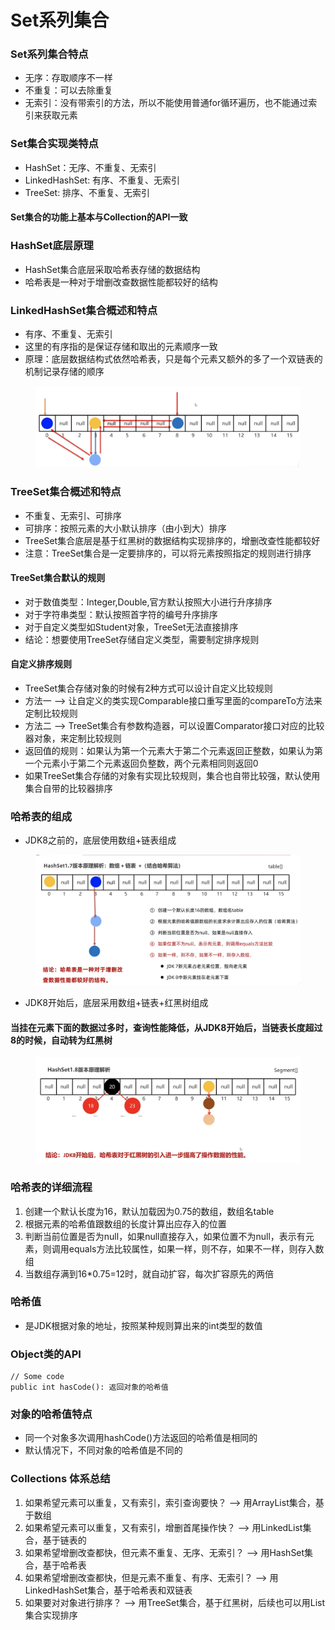 # Set系列集合

### Set系列集合特点

* 无序：存取顺序不一样
* 不重复：可以去除重复
* 无索引：没有带索引的方法，所以不能使用普通for循环遍历，也不能通过索引来获取元素

### Set集合实现类特点

* HashSet：无序、不重复、无索引
* LinkedHashSet: 有序、不重复、无索引
* TreeSet: 排序、不重复、无索引

#### Set集合的功能上基本与Collection的API一致

### HashSet底层原理

* HashSet集合底层采取哈希表存储的数据结构
* 哈希表是一种对于增删改查数据性能都较好的结构

### LinkedHashSet集合概述和特点

* 有序、不重复、无索引
* 这里的有序指的是保证存储和取出的元素顺序一致
* 原理：底层数据结构式依然哈希表，只是每个元素又额外的多了一个双链表的机制记录存储的顺序

<figure><img src="../.gitbook/assets/Screen Shot 2022-11-05 at 6.36.02 PM.png" alt=""><figcaption></figcaption></figure>

### TreeSet集合概述和特点

* 不重复、无索引、可排序
* 可排序：按照元素的大小默认排序（由小到大）排序
* TreeSet集合底层是基于红黑树的数据结构实现排序的，增删改查性能都较好
* 注意：TreeSet集合是一定要排序的，可以将元素按照指定的规则进行排序

#### TreeSet集合默认的规则

* 对于数值类型：Integer,Double,官方默认按照大小进行升序排序
* 对于字符串类型：默认按照首字符的编号升序排序
* 对于自定义类型如Student对象，TreeSet无法直接排序
* 结论：想要使用TreeSet存储自定义类型，需要制定排序规则

#### 自定义排序规则

* TreeSet集合存储对象的时候有2种方式可以设计自定义比较规则
* 方法一 --> 让自定义的类实现Comparable接口重写里面的compareTo方法来定制比较规则
* 方法二 --> TreeSet集合有参数构造器，可以设置Comparator接口对应的比较器对象，来定制比较规则
* 返回值的规则：如果认为第一个元素大于第二个元素返回正整数，如果认为第一个元素小于第二个元素返回负整数，两个元素相同则返回0
* 如果TreeSet集合存储的对象有实现比较规则，集合也自带比较强，默认使用集合自带的比较器排序

### 哈希表的组成

* JDK8之前的，底层使用数组+链表组成

<figure><img src="../.gitbook/assets/Screen Shot 2022-11-03 at 5.43.00 PM.png" alt=""><figcaption></figcaption></figure>

* JDK8开始后，底层采用数组+链表+红黑树组成

#### 当挂在元素下面的数据过多时，查询性能降低，从JDK8开始后，当链表长度超过8的时候，自动转为红黑树

<figure><img src="../.gitbook/assets/Screen Shot 2022-11-03 at 5.50.27 PM.png" alt=""><figcaption></figcaption></figure>

### 哈希表的详细流程

1. 创建一个默认长度为16，默认加载因为0.75的数组，数组名table
2. 根据元素的哈希值跟数组的长度计算出应存入的位置
3. 判断当前位置是否为null，如果null直接存入，如果位置不为null，表示有元素，则调用equals方法比较属性，如果一样，则不存，如果不一样，则存入数组
4. 当数组存满到16\*0.75=12时，就自动扩容，每次扩容原先的两倍

### 哈希值

* 是JDK根据对象的地址，按照某种规则算出来的int类型的数值

### Object类的API

```
// Some code
public int hasCode(): 返回对象的哈希值
```

### 对象的哈希值特点

* 同一个对象多次调用hashCode()方法返回的哈希值是相同的
* 默认情况下，不同对象的哈希值是不同的

### Collections 体系总结

1. 如果希望元素可以重复，又有索引，索引查询要快？ --> 用ArrayList集合，基于数组
2. 如果希望元素可以重复，又有索引，增删首尾操作快？ --> 用LinkedList集合，基于链表的
3. 如果希望增删改查都快，但元素不重复、无序、无索引？ --> 用HashSet集合，基于哈希表
4. 如果希望增删改查都快，但是元素不重复、有序、无索引？ --> 用LinkedHashSet集合，基于哈希表和双链表
5. 如果要对对象进行排序？ --> 用TreeSet集合，基于红黑树，后续也可以用List集合实现排序
